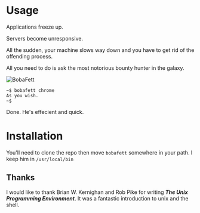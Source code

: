 Usage
=====

Applications freeze up. 

Servers become unresponsive. 

All the sudden, your machine slows way down and you have to get rid of the offending process.

All you need to do is ask the most notorious bounty hunter in the galaxy.

![BobaFett](http://f.cl.ly/items/1s3r0D1L2E2n351o0W2U/Screen%20Shot%202012-10-12%20at%2010.40.12%20AM.png)
```
~$ bobafett chrome
As you wish.
~$
```

Done. He's effecient and quick.


Installation
============

You'll need to clone the repo then move `bobafett` somewhere in your path. I keep him in `/usr/local/bin`



Thanks
------

I would like to thank Brian W. Kernighan and Rob Pike for writing ***The Unix Programming Environment***. It was a fantastic introduction to unix and the shell.


